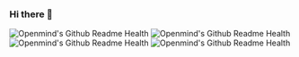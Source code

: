 ### Hi there 👋

![Openmind's Github Readme Health](https://github-readme-developer-health.com/cards/badge?username=clalsw&size=2&theme=dark)
![Openmind's Github Readme Health](https://github-readme-developer-health.com/cards/fit?username=clalsw)
![Openmind's Github Readme Health](https://github-readme-developer-health.com/cards/calendar?username=clalsw)
![Openmind's Github Readme Health](https://github-readme-developer-health.com/cards/chart?username=clalsw)
<!--
**clalsw/clalsw** is a ✨ _special_ ✨ repository because its `README.md` (this file) appears on your GitHub profile.

Here are some ideas to get you started:

- 🔭 I’m currently working on ...
- 🌱 I’m currently learning ...
- 👯 I’m looking to collaborate on ...
- 🤔 I’m looking for help with ...
- 💬 Ask me about ...
- 📫 How to reach me: ...
- 😄 Pronouns: ...
- ⚡ Fun fact: ...
-->
